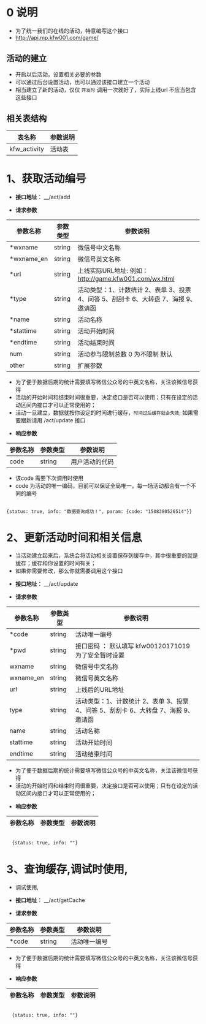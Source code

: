 

# 0 说明

- 为了统一我们的在线的活动，特意编写这个接口
- http://api.mp.kfw001.com/game/

## 活动的建立

- 开启以后活动，设置相关必要的参数
- 可以通过后台设置活动，也可以通过该接口建立一个活动
- 相当建立了新的活动，仅仅 `开发时` 调用一次就好了，实际上线url 不应当包含这些接口

##  相关表结构

|  表名称  | 参数说明 |
| --------- |  ------- |
| kfw_activity | 活动表  |

# 1、获取活动编号

+ __接口地址__： __/act/add

+ __请求参数__

|  参数名称  | 参数类型 | 参数说明 |
| --------- | -------- | ------- |
| *wxname | string | 微信号中文名称 |
| *wxname_en | string | 微信号英文名称 |
| *url | string | 上线实际URL地址: 例如： http://game.kfw001.com/wx.html |
| *type | string | 活动类型：1、计数统计 2、表单 3、投票 4、问答 5、刮刮卡 6、大转盘 7、海报 9、邀请函 |
| *name | string | 活动名称 |
| *stattime | string | 活动开始时间 |
| *endtime | string | 活动结束时间 |
|  num | string | 活动参与限制总数  0 为不限制 默认 |
|  other | string | 扩展参数 |

- 为了便于数据后期的统计需要填写微信公众号的中英文名称，关注该微信号获得
- 活动的开始时间和结束时间很重要，决定接口是否可以使用；只有在设定的活动区间内接口才可以正常使用的；
- 活动一旦建立，数据就按你设定的时间进行缓存，`时间过后缓存就会失效`; 如果需要跟新请用 /act/update 接口

+ __响应参数__

|  参数名称  | 参数类型 | 参数说明 |
| --------- | -------- | ------- |
| code | string | 用户活动的代码 |

- 该code 需要下次调用时使用
- code 为活动的唯一编码，目前可以保证全局唯一，每一场活动都会有一个不同的编号

```text

{status: true, info: "数据查询成功！", param: {code: "1508380526514"}}

```

# 2、更新活动时间和相关信息

- 当活动建立起来后，系统会将活动相关设置保存到缓存中，其中很重要的就是缓存；缓存和你设置的时间有关；
- 如果你需要修改，那么你就需要调用这个接口

+ __接口地址__： __/act/update

+ __请求参数__

|  参数名称  | 参数类型 | 参数说明 |
| --------- | -------- | ------- |
| *code | string | 活动唯一编号 |
| *pwd | string  | 接口密码   ： 默认填写 kfw00120171019 为了安全暂时设置 |
| wxname | string | 微信号中文名称 |
| wxname_en | string | 微信号英文名称 |
| url | string | 上线后的URL地址 |
| type | string | 活动类型：1、计数统计 2、表单 3、投票 4、问答 5、刮刮卡 6、大转盘 7、海报 9、邀请函  |
| name | string | 活动名称 |
| stattime | string | 活动开始时间 |
| endtime | string | 活动结束时间 |

- 为了便于数据后期的统计需要填写微信公众号的中英文名称，关注该微信号获得
- 活动的开始时间和结束时间很重要，决定接口是否可以使用；只有在设定的活动区间内接口才可以正常使用的；

+ __响应参数__

|  参数名称  | 参数类型 | 参数说明 |
| --------- | -------- | ------- |

```text

  {status: true, info: ""}

```

# 3、查询缓存,调试时使用,

- 调试使用,

+ __接口地址__： __/act/getCache

+ __请求参数__

|  参数名称  | 参数类型 | 参数说明 |
| --------- | -------- | ------- |
| *code | string | 活动唯一编号 |


- 为了便于数据后期的统计需要填写微信公众号的中英文名称，关注该微信号获得

+ __响应参数__

|  参数名称  | 参数类型 | 参数说明 |
| --------- | -------- | ------- |

```text

  {status: true, info: ""}

```
